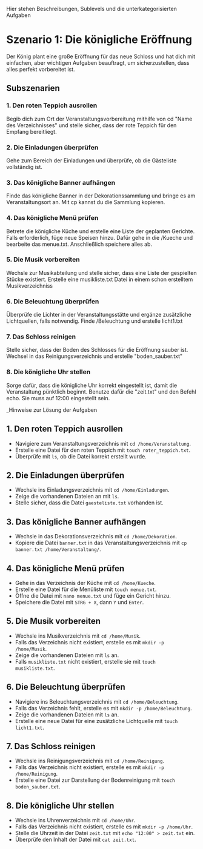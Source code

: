 Hier stehen Beschreibungen, Sublevels und die unterkategorisierten Aufgaben

# Szenario 1: Die königliche Eröffnung

Der König plant eine große Eröffnung für das neue Schloss und hat dich mit einfachen, aber wichtigen Aufgaben beauftragt, um sicherzustellen, dass alles perfekt vorbereitet ist.

## Subszenarien

### 1. Den roten Teppich ausrollen

Begib dich zum Ort der Veranstaltungsvorbereitung mithilfe von cd "Name des Verzeichnisses" und stelle sicher, dass der rote Teppich für den Empfang bereitliegt.

### 2. Die Einladungen überprüfen

Gehe zum Bereich der Einladungen und überprüfe, ob die Gästeliste vollständig ist.

### 3. Das königliche Banner aufhängen

Finde das königliche Banner in der Dekorationssammlung und bringe es am Veranstaltungsort an. Mit cp kannst du die Sammlung kopieren.

### 4. Das königliche Menü prüfen

Betrete die königliche Küche und erstelle eine Liste der geplanten Gerichte. Falls erforderlich, füge neue Speisen hinzu. Dafür gehe in die /Kueche und bearbeite das menue.txt. Anschließlich speichere alles ab.

### 5. Die Musik vorbereiten

Wechsle zur Musikabteilung und stelle sicher, dass eine Liste der gespielten Stücke existiert. Erstelle eine musikliste.txt Datei in einem schon erstelltem Musikverzeichniss

### 6. Die Beleuchtung überprüfen

Überprüfe die Lichter in der Veranstaltungsstätte und ergänze zusätzliche Lichtquellen, falls notwendig. Finde /Beleuchtung und erstelle licht1.txt

### 7. Das Schloss reinigen

Stelle sicher, dass der Boden des Schlosses für die Eröffnung sauber ist. Wechsel in das Reinigungsverzeichnis und erstelle "boden_sauber.txt"

### 8. Die königliche Uhr stellen

Sorge dafür, dass die königliche Uhr korrekt eingestellt ist, damit die Veranstaltung pünktlich beginnt. Benutze dafür die "zeit.txt" und den Befehl echo. Sie muss auf 12:00 eingestellt sein.

\_Hinweise zur Lösung der Aufgaben

## 1. Den roten Teppich ausrollen

- Navigiere zum Veranstaltungsverzeichnis mit `cd /home/Veranstaltung`.
- Erstelle eine Datei für den roten Teppich mit `touch roter_teppich.txt`.
- Überprüfe mit `ls`, ob die Datei korrekt erstellt wurde.

## 2. Die Einladungen überprüfen

- Wechsle ins Einladungsverzeichnis mit `cd /home/Einladungen`.
- Zeige die vorhandenen Dateien an mit `ls`.
- Stelle sicher, dass die Datei `gaesteliste.txt` vorhanden ist.

## 3. Das königliche Banner aufhängen

- Wechsle in das Dekorationsverzeichnis mit `cd /home/Dekoration`.
- Kopiere die Datei `banner.txt` in das Veranstaltungsverzeichnis mit `cp banner.txt /home/Veranstaltung/`.

## 4. Das königliche Menü prüfen

- Gehe in das Verzeichnis der Küche mit `cd /home/Kueche`.
- Erstelle eine Datei für die Menüliste mit `touch menue.txt`.
- Öffne die Datei mit `nano menue.txt` und füge ein Gericht hinzu.
- Speichere die Datei mit `STRG + X`, dann `Y` und `Enter`.

## 5. Die Musik vorbereiten

- Wechsle ins Musikverzeichnis mit `cd /home/Musik`.
- Falls das Verzeichnis nicht existiert, erstelle es mit `mkdir -p /home/Musik`.
- Zeige die vorhandenen Dateien mit `ls` an.
- Falls `musikliste.txt` nicht existiert, erstelle sie mit `touch musikliste.txt`.

## 6. Die Beleuchtung überprüfen

- Navigiere ins Beleuchtungsverzeichnis mit `cd /home/Beleuchtung`.
- Falls das Verzeichnis fehlt, erstelle es mit `mkdir -p /home/Beleuchtung`.
- Zeige die vorhandenen Dateien mit `ls` an.
- Erstelle eine neue Datei für eine zusätzliche Lichtquelle mit `touch licht1.txt`.

## 7. Das Schloss reinigen

- Wechsle ins Reinigungsverzeichnis mit `cd /home/Reinigung`.
- Falls das Verzeichnis nicht existiert, erstelle es mit `mkdir -p /home/Reinigung`.
- Erstelle eine Datei zur Darstellung der Bodenreinigung mit `touch boden_sauber.txt`.

## 8. Die königliche Uhr stellen

- Wechsle ins Uhrenverzeichnis mit `cd /home/Uhr`.
- Falls das Verzeichnis nicht existiert, erstelle es mit `mkdir -p /home/Uhr`.
- Stelle die Uhrzeit in der Datei `zeit.txt` mit `echo "12:00" > zeit.txt` ein.
- Überprüfe den Inhalt der Datei mit `cat zeit.txt`.
